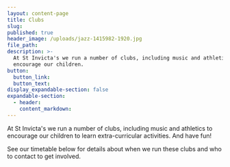 ```yaml
---
layout: content-page
title: Clubs
slug:
published: true
header_image: /uploads/jazz-1415982-1920.jpg
file_path:
description: >-
  At St Invicta's we run a number of clubs, including music and athletics to
  encourage our children.
button:
  button_link:
  button_text:
display_expandable-section: false
expandable-section:
  - header:
    content_markdown:
---
```


At St Invicta's we run a number of clubs, including music and athletics to encourage our children to learn extra-curricular activities. And have fun\!

See our timetable below for details about when we run these clubs and who to contact to get involved.
